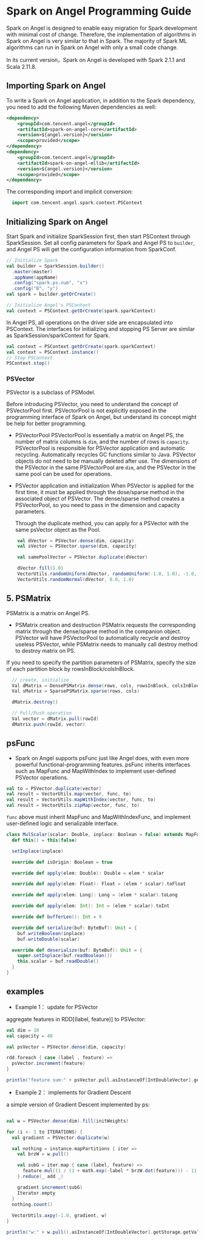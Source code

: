 # Spark on Angel Programming Guide

Spark on Angel is designed to enable easy migration for Spark development with minimal cost of change. Therefore, the implementation of algorithms in Spark on Angel is very similar to that in Spark. The majority of Spark ML algorithms can run in Spark on Angel with only a small code change.

In its current version，Spark on Angel is developed with Spark 2.1.1 and Scala 2.11.8.


## Importing Spark on Angel

To write a Spark on Angel application, in addition to the Spark dependency, you need to add the following Maven dependencies as well:

```xml
<dependency>
    <groupId>com.tencent.angel</groupId>
    <artifactId>spark-on-angel-core</artifactId>
    <version>${angel.version}</version>
    <scope>provided</scope>
</dependency>
<dependency>
    <groupId>com.tencent.angel</groupId>
    <artifactId>spark-on-angel-mllib</artifactId>
    <version>${angel.version}</version>
    <scope>provided</scope>
</dependency>
```

The corresponding import and implicit conversion:

```scala
  import com.tencent.angel.spark.context.PSContext
```

## Initializing Spark on Angel

Start Spark and initialize SparkSession first, then start PSContext through SparkSession. Set all config parameters for Spark and Angel PS to `builder`, and Angel PS will get the configuration information from SparkConf.

```scala
// Initialize Spark
val builder = SparkSession.builder()
  .master(master)
  .appName(appName)
  .config("spark.ps.num", "x")
  .config("B", "y")
val spark = builder.getOrCreate()

// Initialize Angel's PSContext
val context = PSContext.getOrCreate(spark.sparkContext)
```

In Angel PS, all operations on the driver side are encapsulated into PSContext. The interfaces for initializing and stopping PS Server are similar as SparkSession/sparkContext for Spark.

```scala
val context = PSContext.getOrCreate(spark.sparkContext)
val context = PSContext.instance()
// Stop PSContext
PSContext.stop()
```


### PSVector

PSVector is a subclass of PSModel.

Before introducing PSVector, you need to understand the concept of PSVectorPool first. PSVectorPool is not explicitly exposed in the programming interface of Spark on Angel, but understand its concept might be help for better programming.  

- PSVectorPool
  PSVectorPool is essentially a matrix on Angel PS, the number of matrix columns is `dim`, and the number of rows is `capacity`.
  PSVectorPool is responsible for PSVector application and automatic recycling. Automatically recycles GC functions similar to Java. PSVector objects do not need to be manually deleted after use.
  The dimensions of the PSVector in the same PSVectorPool are `dim`, and the PSVector in the same pool can be used for operations.

- PSVector application and initialization
  When PSVector is applied for the first time, it must be applied through the dose/sparse method in the associated object of PSVector.
  The dense/sparse method creates a PSVectorPool, so you need to pass in the dimension and capacity parameters.

  Through the duplicate method, you can apply for a PSVector with the same psVector object as the Pool.

```scala
    val dVector = PSVector.dense(dim, capacity)
    val sVector = PSVector.sparse(dim, capacity)

    val samePoolVector = PSVector.duplicate(dVector)

    dVector.fill(1.0)
    VectorUtils.randomUniform(dVector, randomUniform(-1.0, 1.0), -1.0, 1.0)
    VectorUtils.randomNormal(dVector, 0.0, 1.0)
```

## 5. PSMatrix
PSMatrix is ​​a matrix on Angel PS.

- PSMatrix creation and destruction
PSMatrix requests the corresponding matrix through the dense/sparse method in the companion object.
PSVector will have PSVectorPool to automatically recycle and destroy useless PSVector, while PSMatrix needs to manually call destroy method to destroy matrix on PS.

If you need to specify the partition parameters of PSMatrix, specify the size of each partition block by rowsInBlock/colsInBlock.

```scala
  // create, initialize
  Val dMatrix = DensePSMatrix.dense(rows, cols, rowsInBlock, colsInBlock)
  Val sMatrix = SparsePSMatrix.sparse(rows, cols)

  dMatrix.destroy()

  // Pull/Push operation
  Val vector = dMatrix.pull(rowId)
  dMatrix.push(rowId, vector)
```
## psFunc

- Spark on Angel supports psFunc just like Angel does, with even more powerful functional-programming features. psFunc inherits interfaces such as MapFunc and MapWithIndex to implement user-defined PSVector operations.

```scala
val to = PSVector.duplicate(vector)
val result = VectorUtils.map(vector, func, to)
val result = VectorUtils.mapWithIndex(vector, func, to)
val result = VectorUtils.zipMap(vector, func, to)
```
`func` above must inherit MapFunc and MapWithIndexFunc, and implement user-defined logic and serializable interface.


```scala
class MulScalar(scalar: Double, inplace: Boolean = false) extends MapFunc {
  def this() = this(false)

  setInplace(inplace)

  override def isOrigin: Boolean = true

  override def apply(elem: Double): Double = elem * scalar

  override def apply(elem: Float): Float = (elem * scalar).toFloat

  override def apply(elem: Long): Long = (elem * scalar).toLong

  override def apply(elem: Int): Int = (elem * scalar).toInt

  override def bufferLen(): Int = 9

  override def serialize(buf: ByteBuf): Unit = {
    buf.writeBoolean(inplace)
    buf.writeDouble(scalar)

  override def deserialize(buf: ByteBuf): Unit = {
    super.setInplace(buf.readBoolean())
    this.scalar = buf.readDouble()
  }
}
```

## examples


- Example 1： update for PSVector

aggregate features in RDD[(label, feature)] to PSVector:

```scala
val dim = 10
val capacity = 40

val psVector = PSVector.dense(dim, capacity)

rdd.foreach { case (label , feature) =>
  psVector.increment(feature)
}

println("feature sum:" + psVector.pull.asInstanceOf[IntDoubleVector].getStorage.getValues.mkString(" "))
```

- Example 2： implements for Gradient Descent

a simple version of Gradient Descent implemented by ps:

```scala

val w = PSVector.dense(dim).fill(initWeights)

for (i <- 1 to ITERATIONS) {
  val gradient = PSVector.duplicate(w)

  val nothing = instance.mapPartitions { iter =>
    val brzW = w.pull()

    val subG = iter.map { case (label, feature) =>
      feature.mul((1 / (1 + math.exp(-label * brzW.dot(feature))) - 1) * label)
    }.reduce(_ add _)

    gradient.increment(subG)
    Iterator.empty
  }
  nothing.count()
  
  VectorUtils.axpy(-1.0, gradient, w)
}

println("w:" + w.pull().asInstanceOf[IntDoubleVector].getStorage.getValues.mkString(" "))
```
